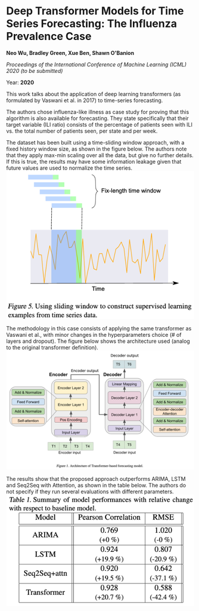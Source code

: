 # Deep Transformer Models for Time Series Forecasting: The Influenza Prevalence Case

**Neo Wu, Bradley Green, Xue Ben, Shawn O'Banion**

*Proceedings of the International Conference of Machine Learning (ICML) 2020 (to be submitted)*

Year: **2020**

This work talks about the application of deep learning transformers (as formulated by Vaswani et al. in 2017) to time-series forecasting.

The authors chose influenza-like illness as case study for proving that this algorithm is also available for forecasting. They state specifically that their target variable (ILI ratio) consists of the percentage of patients seen with ILI vs. the total number of patients seen, per state and per week.

The dataset has been built using a time-sliding window approach, with a fixed history window size, as shown in the figure below. The authors note that they apply max-min scaling over all the data, but give no further details. If this is true, the results may have some information leakage given that future values are used to normalize the time series.
![](wu2020/sliding-window-approach.png)

The methodology in this case consists of applying the same transformer as Vaswani et al., with minor changes in the hyperparameters choice (# of layers and dropout). The figure below shows the architecture used (analog to the original transformer definition).
![](wu2020/transformer-architecture.png)

The results show that the proposed approach outperforms ARIMA, LSTM and Seq2Seq with Attention, as shown in the table below. The authors do not specify if they run several evaluations with different parameters.
![](wu2020/results-table.png)